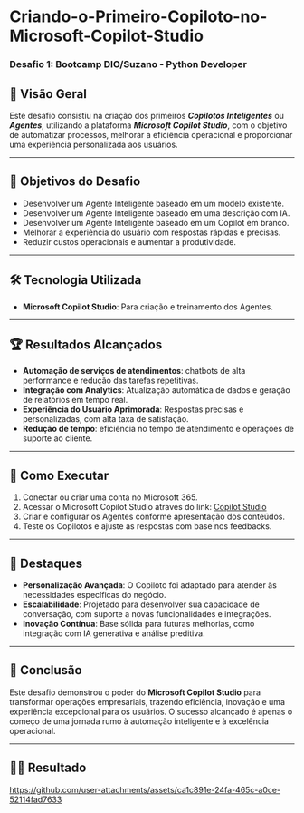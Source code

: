 # Criando-o-Primeiro-Copiloto-no-Microsoft-Copilot-Studio
### Desafio 1: Bootcamp DIO/Suzano - Python Developer

## 🚀 Visão Geral
Este desafio consistiu na criação dos primeiros ***Copilotos Inteligentes*** ou ***Agentes***, utilizando a plataforma ***Microsoft Copilot Studio***, com o objetivo de automatizar processos, melhorar a eficiência operacional e proporcionar uma experiência personalizada aos usuários.

---

## 🎯 Objetivos do Desafio
- Desenvolver um Agente Inteligente baseado em um modelo existente.
- Desenvolver um Agente Inteligente baseado em uma descrição com IA.
- Desenvolver um Agente Inteligente baseado em um Copilot em branco.
- Melhorar a experiência do usuário com respostas rápidas e precisas.
- Reduzir custos operacionais e aumentar a produtividade.

---

## 🛠️ Tecnologia Utilizada
- **Microsoft Copilot Studio**: Para criação e treinamento dos Agentes.

---

## 🏆 Resultados Alcançados
- **Automação de serviços de atendimentos**: chatbots de alta performance e redução das tarefas repetitivas.
- **Integração com Analytics**: Atualização automática de dados e geração de relatórios em tempo real.
- **Experiência do Usuário Aprimorada**: Respostas precisas e personalizadas, com alta taxa de satisfação.
- **Redução de tempo**: eficiência no tempo de atendimento e operações de suporte ao cliente.

---

## 🚀 Como Executar
1. Conectar ou criar uma conta no Microsoft 365.
2. Acessar o Microsoft Copilot Studio através do link: [Copilot Studio](https://copilotstudio.microsoft.com/)
3. Criar e configurar os Agentes conforme apresentação dos conteúdos.
5. Teste os Copilotos e ajuste as respostas com base nos feedbacks.

---

## 🌟 Destaques
- **Personalização Avançada**: O Copiloto foi adaptado para atender às necessidades específicas do negócio.
- **Escalabilidade**: Projetado para desenvolver sua capacidade de conversação, com suporte a novas funcionalidades e integrações.
- **Inovação Contínua**: Base sólida para futuras melhorias, como integração com IA generativa e análise preditiva.

---

## 📝 Conclusão
Este desafio demonstrou o poder do **Microsoft Copilot Studio** para transformar operações empresariais, trazendo eficiência, inovação e uma experiência excepcional para os usuários. O sucesso alcançado é apenas o começo de uma jornada rumo à automação inteligente e à excelência operacional. 

---

## 🤖✨ Resultado
https://github.com/user-attachments/assets/ca1c891e-24fa-465c-a0ce-52114fad7633

